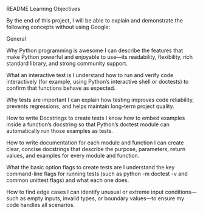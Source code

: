 README
Learning Objectives

By the end of this project, I will be able to explain and demonstrate the following concepts without using Google:

General

Why Python programming is awesome
I can describe the features that make Python powerful and enjoyable to use—its readability, flexibility, rich standard library, and strong community support.

What an interactive test is
I understand how to run and verify code interactively (for example, using Python’s interactive shell or doctests) to confirm that functions behave as expected.

Why tests are important
I can explain how testing improves code reliability, prevents regressions, and helps maintain long-term project quality.

How to write Docstrings to create tests
I know how to embed examples inside a function’s docstring so that Python’s doctest module can automatically run those examples as tests.

How to write documentation for each module and function
I can create clear, concise docstrings that describe the purpose, parameters, return values, and examples for every module and function.

What the basic option flags to create tests are
I understand the key command-line flags for running tests (such as python -m doctest -v and common unittest flags) and what each one does.

How to find edge cases
I can identify unusual or extreme input conditions—such as empty inputs, invalid types, or boundary values—to ensure my code handles all scenarios.
